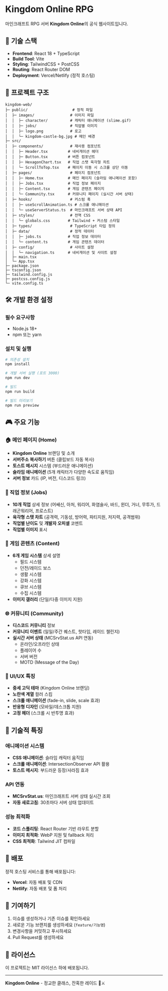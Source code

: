 # Kingdom Online RPG

마인크래프트 RPG 서버 **Kingdom Online**의 공식 웹사이트입니다.

## 🚀 기술 스택

- **Frontend**: React 18 + TypeScript
- **Build Tool**: Vite
- **Styling**: TailwindCSS + PostCSS
- **Routing**: React Router DOM
- **Deployment**: Vercel/Netlify (정적 호스팅)

## 📁 프로젝트 구조

```
kingdom-web/
├─ public/                    # 정적 파일
│  ├─ images/                # 이미지 파일
│  │  ├─ character/          # 캐릭터 애니메이션 (slime.gif)
│  │  ├─ jobs/               # 직업별 이미지
│  │  ├─ logo.png            # 로고
│  │  └─ kingdom-castle-bg.jpg # 메인 배경
├─ src/
│  ├─ components/            # 재사용 컴포넌트
│  │  ├─ Header.tsx         # 네비게이션 헤더
│  │  ├─ Button.tsx         # 버튼 컴포넌트
│  │  ├─ HexagonChart.tsx   # 직업 스탯 육각형 차트
│  │  └─ ScrollToTop.tsx    # 페이지 이동 시 스크롤 상단 이동
│  ├─ pages/                 # 페이지 컴포넌트
│  │  ├─ Home.tsx           # 메인 페이지 (슬라임 애니메이션 포함)
│  │  ├─ Jobs.tsx           # 직업 정보 페이지
│  │  ├─ Content.tsx        # 게임 콘텐츠 페이지
│  │  └─ Community.tsx      # 커뮤니티 페이지 (실시간 서버 상태)
│  ├─ hooks/                 # 커스텀 훅
│  │  ├─ useScrollAnimation.ts # 스크롤 애니메이션
│  │  └─ useServerStatus.ts  # 마인크래프트 서버 상태 API
│  ├─ styles/                # 전역 CSS
│  │  └─ globals.css        # Tailwind + 커스텀 스타일
│  ├─ types/                 # TypeScript 타입 정의
│  ├─ data/                  # 정적 데이터
│  │  ├─ jobs.ts            # 직업 정보 데이터
│  │  └─ content.ts         # 게임 콘텐츠 데이터
│  ├─ config/                # 사이트 설정
│  │  └─ navigation.ts      # 네비게이션 및 사이트 설정
│  ├─ main.tsx
│  └─ App.tsx
├─ package.json
├─ tsconfig.json
├─ tailwind.config.js
├─ postcss.config.js
└─ vite.config.ts
```

## 🛠️ 개발 환경 설정

### 필수 요구사항
- Node.js 18+ 
- npm 또는 yarn

### 설치 및 실행
```bash
# 의존성 설치
npm install

# 개발 서버 실행 (포트 3000)
npm run dev

# 빌드
npm run build

# 빌드 미리보기
npm run preview
```

## 🎮 주요 기능

### 🏠 메인 페이지 (Home)
- **Kingdom Online** 브랜딩 및 소개
- **서버주소 복사하기** 버튼 (클립보드 자동 복사)
- **토스트 메시지** 시스템 (부드러운 애니메이션)
- **슬라임 애니메이션** (5개 캐릭터가 다양한 속도로 움직임)
- **서버 정보** 카드 (IP, 버전, 디스코드 링크)

### 👥 직업 정보 (Jobs)
- **10개 직업** 상세 정보 (어쌔신, 아처, 워리어, 화염술사, 바드, 윈더, 거너, 무투가, 드래곤워리어, 프로스트)
- **육각형 스탯 차트** (공격력, 기동성, 방어력, 파티지원, 저지력, 공격범위)
- **직업별 난이도** 및 **개발자 오피셜** 코멘트
- **직업별 이미지** 표시

### 🎯 게임 콘텐츠 (Content)
- **6개 게임 시스템** 상세 설명
  - 필드 시스템
  - 던전/레이드 보스
  - 생활 시스템
  - 강화 시스템
  - 큐브 시스템
  - 수집 시스템
- **이미지 갤러리** (단일/다중 이미지 지원)

### 🌐 커뮤니티 (Community)
- **디스코드 커뮤니티** 정보
- **커뮤니티 이벤트** (일일/주간 퀘스트, 핫타임, 레이드 챌린지)
- **실시간 서버 상태** (MCSrvStat.us API 연동)
  - 온라인/오프라인 상태
  - 플레이어 수
  - 서버 버전
  - MOTD (Message of the Day)

### 🎨 UI/UX 특징
- **중세 고딕 테마** (Kingdom Online 브랜딩)
- **노란색 계열** 컬러 스킴
- **스크롤 애니메이션** (fade-in, slide, scale 효과)
- **반응형 디자인** (모바일/데스크톱 지원)
- **고정 헤더** (스크롤 시 반투명 효과)

## 🔧 기술적 특징

### 애니메이션 시스템
- **CSS 애니메이션**: 슬라임 캐릭터 움직임
- **스크롤 애니메이션**: IntersectionObserver API 활용
- **토스트 메시지**: 부드러운 등장/사라짐 효과

### API 연동
- **MCSrvStat.us**: 마인크래프트 서버 상태 실시간 조회
- **자동 새로고침**: 30초마다 서버 상태 업데이트

### 성능 최적화
- **코드 스플리팅**: React Router 기반 라우트 분할
- **이미지 최적화**: WebP 지원 및 fallback 처리
- **CSS 최적화**: Tailwind JIT 컴파일

## 🚀 배포

정적 호스팅 서비스를 통해 배포됩니다:
- **Vercel**: 자동 배포 및 CDN
- **Netlify**: 자동 배포 및 폼 처리

## 🤝 기여하기

1. 이슈를 생성하거나 기존 이슈를 확인하세요
2. 새로운 기능 브랜치를 생성하세요 (`feature/기능명`)
3. 변경사항을 커밋하고 푸시하세요
4. Pull Request를 생성하세요

## 📄 라이선스

이 프로젝트는 MIT 라이선스 하에 배포됩니다.

---

**Kingdom Online** - 정교한 클래스, 잔혹한 레이드 🏰⚔️